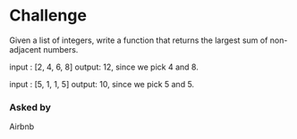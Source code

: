 # Challenge

Given a list of integers, write a function that returns the largest sum of non-adjacent numbers.

input : [2, 4, 6, 8] 
output: 12, since we pick 4 and 8. 

input : [5, 1, 1, 5] 
output: 10, since we pick 5 and 5.

### Asked by

Airbnb

